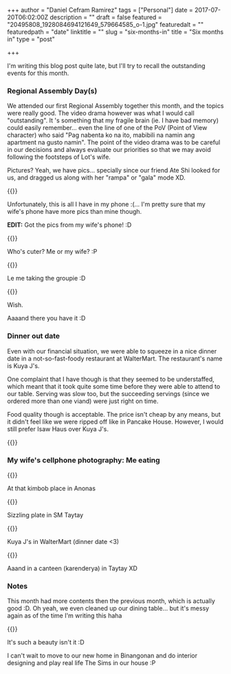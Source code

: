 +++
author = "Daniel Cefram Ramirez"
tags = ["Personal"]
date = 2017-07-20T06:02:00Z
description = ""
draft = false
featured = "20495808_1928084694121649_579664585_o-1.jpg"
featuredalt = ""
featuredpath = "date"
linktitle = ""
slug = "six-months-in"
title = "Six months in"
type = "post"

+++

I'm writing this blog post quite late, but I'll try to recall the outstanding events for this month.

### Regional Assembly Day(s)

We attended our first Regional Assembly together this month, and the topics were really good. The video drama however was what I would call "outstanding". It
's something that my fragile brain (ie. I have bad memory) could easily remember... even the line of one of the PoV (Point of View character) who said "Pag nabenta ko na ito, mabibili na namin ang apartment na gusto namin". The point of the video drama was to be careful in our decisions and always evaluate our priorities so that we may avoid following the footsteps of Lot's wife.

Pictures? Yeah, we have pics... specially since our friend Ate Shi looked for us, and dragged us along with her "rampa" or "gala" mode XD.

{{<img-post path="date" file="IMG_20170709_122443.jpg">}}

Unfortunately, this is all I have in my phone :(... I'm pretty sure that my wife's phone have more pics than mine though.

**EDIT:** Got the pics from my wife's phone! :D

{{<img-post path="date" file="20495643_1928085070788278_1154485641_o.jpg">}}

Who's cuter? Me or my wife? :P

{{<img-post path="date" file="20495808_1928084694121649_579664585_o.jpg">}}

Le me taking the groupie :D

{{<img-post path="date" file="20517472_1928084077455044_645866133_o.jpg">}}

Wish.

Aaaand there you have it :D

### Dinner out date

Even with our financial situation, we were able to squeeze in a nice dinner date in a not-so-fast-foody restaurant at WalterMart. The restaurant's name is Kuya J's.

One complaint that I have though is that they seemed to be understaffed, which meant that it took quite some time before they were able to attend to our table. Serving was slow too, but the succeeding servings (since we ordered more than one viand) were just right on time.

Food quality though is acceptable. The price isn't cheap by any means, but it didn't feel like we were ripped off like in Pancake House. However, I would still prefer Isaw Haus over Kuya J's.

{{<img-post path="date" file="IMG_20170709_202426.jpg">}}



### My wife's cellphone photography: Me eating

{{<img-post path="date" file="20517470_1928085697454882_1824072885_o.jpg">}}

At that kimbob place in Anonas

{{<img-post path="date" file="20502732_1928085554121563_347179838_o.jpg">}}

Sizzling plate in SM Taytay

{{<img-post path="date" file="20502769_1928081914121927_1897054042_o.jpg">}}

Kuya J's in WalterMart (dinner date <3)

{{<img-post path="date" file="20542750_1928081530788632_1540681168_o.jpg">}}

Aaand in a canteen (karenderya) in Taytay XD

### Notes

This month had more contents then the previous month, which is actually good :D. Oh yeah, we even cleaned up our dining table... but it's messy again as of the time I'm writing this haha

{{<img-post path="date" file="20472602_1928085304121588_428360032_o.jpg">}}

It's such a beauty isn't it :D

I can't wait to move to our new home in Binangonan and do interior designing and play real life The Sims in our house :P